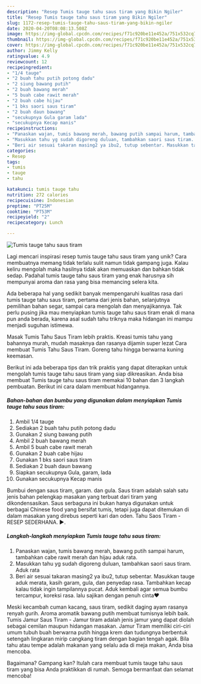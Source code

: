 ```yaml
---
description: "Resep Tumis tauge tahu saus tiram yang Bikin Ngiler"
title: "Resep Tumis tauge tahu saus tiram yang Bikin Ngiler"
slug: 1172-resep-tumis-tauge-tahu-saus-tiram-yang-bikin-ngiler
date: 2020-04-20T08:08:13.508Z
image: https://img-global.cpcdn.com/recipes/f71c920be11e452a/751x532cq70/tumis-tauge-tahu-saus-tiram-foto-resep-utama.jpg
thumbnail: https://img-global.cpcdn.com/recipes/f71c920be11e452a/751x532cq70/tumis-tauge-tahu-saus-tiram-foto-resep-utama.jpg
cover: https://img-global.cpcdn.com/recipes/f71c920be11e452a/751x532cq70/tumis-tauge-tahu-saus-tiram-foto-resep-utama.jpg
author: Jimmy Kelly
ratingvalue: 4.9
reviewcount: 12
recipeingredient:
- "1/4 tauge"
- "2 buah tahu putih potong dadu"
- "2 siung bawang putih"
- "2 buah bawang merah"
- "5 buah cabe rawit merah"
- "2 buah cabe hijau"
- "1 bks saori saus tiram"
- "2 buah daun bawang"
- "secukupnya Gula garam lada"
- "secukupnya Kecap manis"
recipeinstructions:
- "Panaskan wajan, tumis bawang merah, bawang putih sampai harum, tambahkan cabe rawit merah dan hijau aduk rata."
- "Masukkan tahu yg sudah digoreng duluan, tambahkan saori saus tiram. Aduk rata"
- "Beri air sesuai takaran masing2 ya ibu2, tutup sebentar. Masukkan tauge aduk merata, kasih garam, gula, dan penyedap rasa. Tambahkan kecap kalau tidak ingin tampilannya pucat. Aduk kembali agar semua bumbu tercampur, koreksi rasa. lalu sajikan dengan penuh cinta❤️"
categories:
- Resep
tags:
- tumis
- tauge
- tahu

katakunci: tumis tauge tahu 
nutrition: 272 calories
recipecuisine: Indonesian
preptime: "PT25M"
cooktime: "PT53M"
recipeyield: "2"
recipecategory: Lunch

---
```



![Tumis tauge tahu saus tiram](https://img-global.cpcdn.com/recipes/f71c920be11e452a/751x532cq70/tumis-tauge-tahu-saus-tiram-foto-resep-utama.jpg)

Lagi mencari inspirasi resep tumis tauge tahu saus tiram yang unik? Cara membuatnya memang tidak terlalu sulit namun tidak gampang juga. Kalau keliru mengolah maka hasilnya tidak akan memuaskan dan bahkan tidak sedap. Padahal tumis tauge tahu saus tiram yang enak harusnya sih mempunyai aroma dan rasa yang bisa memancing selera kita.

Ada beberapa hal yang sedikit banyak mempengaruhi kualitas rasa dari tumis tauge tahu saus tiram, pertama dari jenis bahan, selanjutnya pemilihan bahan segar, sampai cara mengolah dan menyajikannya. Tak perlu pusing jika mau menyiapkan tumis tauge tahu saus tiram enak di mana pun anda berada, karena asal sudah tahu triknya maka hidangan ini mampu menjadi suguhan istimewa.

Masak Tumis Tahu Saus Tiram lebih praktis. Kreasi tumis tahu yang bahannya murah, mudah masaknya dan rasanya dijamin super lezat Cara membuat Tumis Tahu Saus Tiram. Goreng tahu hingga berwarna kuning keemasan.


Berikut ini ada beberapa tips dan trik praktis yang dapat diterapkan untuk mengolah tumis tauge tahu saus tiram yang siap dikreasikan. Anda bisa membuat Tumis tauge tahu saus tiram memakai 10 bahan dan 3 langkah pembuatan. Berikut ini cara dalam membuat hidangannya.

<!--inarticleads1-->

##### Bahan-bahan dan bumbu yang digunakan dalam menyiapkan Tumis tauge tahu saus tiram:

1. Ambil 1/4 tauge
1. Sediakan 2 buah tahu putih potong dadu
1. Gunakan 2 siung bawang putih
1. Ambil 2 buah bawang merah
1. Ambil 5 buah cabe rawit merah
1. Gunakan 2 buah cabe hijau
1. Gunakan 1 bks saori saus tiram
1. Sediakan 2 buah daun bawang
1. Siapkan secukupnya Gula, garam, lada
1. Gunakan secukupnya Kecap manis


Bumbui dengan saus tiram, garam. dan gula. Saus tiram adalah salah satu jenis bahan pelengkap masakan yang terbuat dari tiram yang dikondensasikan. Saus serbaguna ini bukan hanya digunakan untuk berbagai Chinese food yang bersifat tumis, tetapi juga dapat ditemukan di dalam masakan yang direbus seperti kari dan oden. Tahu Saos Tiram - RESEP SEDERHANA. ►. 

<!--inarticleads2-->

##### Langkah-langkah menyiapkan Tumis tauge tahu saus tiram:

1. Panaskan wajan, tumis bawang merah, bawang putih sampai harum, tambahkan cabe rawit merah dan hijau aduk rata.
1. Masukkan tahu yg sudah digoreng duluan, tambahkan saori saus tiram. Aduk rata
1. Beri air sesuai takaran masing2 ya ibu2, tutup sebentar. Masukkan tauge aduk merata, kasih garam, gula, dan penyedap rasa. Tambahkan kecap kalau tidak ingin tampilannya pucat. Aduk kembali agar semua bumbu tercampur, koreksi rasa. lalu sajikan dengan penuh cinta❤️


Meski kecambah cuman kacang, saus tiram, sedikit daging ayam rasanya renyah gurih. Aroma aromatik bawang putih membuat tumisnya lebih baik. Tumis Jamur Saus Tiram - Jamur tiram adalah jenis jamur yang dapat diolah sebagai cemilan maupun hidangan masakan. Jamur Tiram memiliki ciri-ciri umum tubuh buah berwarna putih hingga krem dan tudungnya berbentuk setengah lingkaran mirip cangkang tiram dengan bagian tengah agak. Bila tahu atau tempe adalah makanan yang selalu ada di meja makan, Anda bisa mencoba. 

Bagaimana? Gampang kan? Itulah cara membuat tumis tauge tahu saus tiram yang bisa Anda praktikkan di rumah. Semoga bermanfaat dan selamat mencoba!
